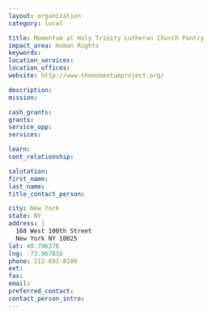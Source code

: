 ```yaml
---
layout: organization
category: local

title: Momentum at Holy Trinity Lutheran Church Pantry
impact_area: Human Rights
keywords: 
location_services: 
location_offices: 
website: http://www.themomentumproject.org/

description: 
mission: 

cash_grants: 
grants: 
service_opp: 
services: 

learn: 
cont_relationship: 

salutation: 
first_name: 
last_name: 
title_contact_person: 

city: New York
state: NY
address: |
  168 West 100th Street    
  New York NY 10025
lat: 40.796376
lng: -73.967816
phone: 212-691-8100
ext: 
fax: 
email: 
preferred_contact: 
contact_person_intro: 
---
```

